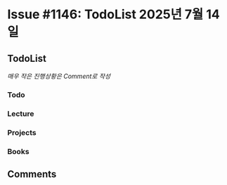 # Issue #1146: TodoList 2025년 7월 14일

## TodoList

*매우 작은 진행상황은 Comment로 작성*

### Todo  

### Lecture

### Projects

### Books


## Comments

